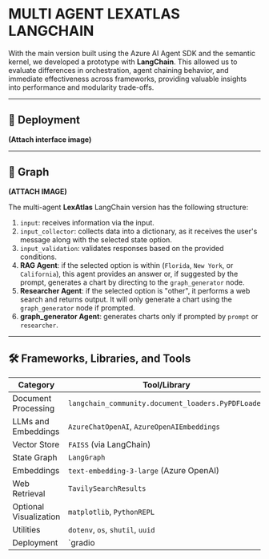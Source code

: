 # **MULTI AGENT LEXATLAS LANGCHAIN**

With the main version built using the Azure AI Agent SDK and the semantic kernel, we developed a prototype with **LangChain**. This allowed us to evaluate differences in orchestration, agent chaining behavior, and immediate effectiveness across frameworks, providing valuable insights into performance and modularity trade-offs.

---

## 🚀 Deployment

**(Attach interface image)**


---


## 🧠 Graph

**(ATTACH IMAGE)**

The multi-agent **LexAtlas** LangChain version has the following structure:

1. `input`: receives information via the input.
2. `input_collector`: collects data into a dictionary, as it receives the user's message along with the selected state option.
3. `input_validation`: validates responses based on the provided conditions.
4. **RAG Agent**: if the selected option is within (`Florida`, `New York`, or `California`), this agent provides an answer or, if suggested by the prompt, generates a chart by directing to the `graph_generator` node.
5. **Researcher Agent**: if the selected option is "other", it performs a web search and returns output. It will only generate a chart using the `graph_generator` node if prompted.
6. **graph_generator Agent**: generates charts only if prompted by `prompt` or `researcher`.




---
## 🛠️ Frameworks, Libraries, and Tools

| Category                  | Tool/Library                                                    |
|---------------------------|------------------------------------------------------------------|
| Document Processing        | `langchain_community.document_loaders.PyPDFLoader`              |
| LLMs and Embeddings        | `AzureChatOpenAI`, `AzureOpenAIEmbeddings`                      |
| Vector Store               | `FAISS` (via LangChain)                                         |
| State Graph                | `LangGraph`                                                     |
| Embeddings                 | `text-embedding-3-large` (Azure OpenAI)                         |
| Web Retrieval              | `TavilySearchResults`                                           |
| Optional Visualization     | `matplotlib`, `PythonREPL`                                     |
| Utilities                  | `dotenv`, `os`, `shutil`, `uuid`                                |
| Deployment                 | `gradio                                                         |
